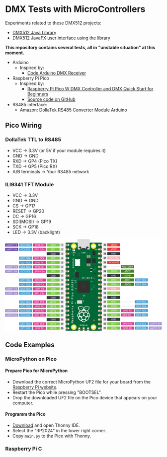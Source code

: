 # DMX Tests with MicroControllers

Experiments related to these DMX512 projects:

* [DMX512 Java Library](https://github.com/codewriterbv/DMX512/)
* [DMX512 JavaFX user interface using the library](https://github.com/codewriterbv/DMX512-Demo)

**This repository contains several tests, all in "unstable situation" at this moment.**
 
* Arduino
  * Inspired by:
    * [Code Arduino DMX Receiver](https://learn.adafruit.com/intro-to-dmx/code-arduino-dmx-receiver)
* Raspberry Pi Pico
  * Inspired by:
    * [Raspberry Pi Pico W DMX Controller and DMX Quick Start for Beginners](https://www.instructables.com/Raspberry-Pi-Pico-W-DMX-Controller-and-DMX-Quick-S/)
    * [Source code on GitHub](https://github.com/john4242/artnet-pico-gateway)
* RS485 interface:
    * Amazon: [DollaTek RS485 Converter Module Arduino](https://www.amazon.com.be/-/en/DollaTek-RS485-Converter-Module-Arduino/dp/B099DRKBGQ/ref=sr_1_10)

## Pico Wiring 

### DollaTek TTL to RS485

- VCC → 3.3V (or 5V if your module requires it)
- GND → GND
- RXD → GP4 (Pico TX)
- TXD → GP5 (Pico RX)
- A/B terminals → Your RS485 network

### ILI9341 TFT Module

- VCC → 3.3V
- GND → GND
- CS → GP17
- RESET → GP20
- DC → GP16
- SDI(MOSI) → GP19
- SCK → GP18
- LED → 3.3V (backlight)

![](assets/raspberry-pi-pico-gpio.png)

## Code Examples

### MicroPython on Pico

#### Prepare Pico for MicroPython

* Download the correct MicroPython UF2 file for your board from the [Raspberry Pi website](https://www.raspberrypi.com/documentation/microcontrollers/micropython.html).
* Restart the Pico while pressing "BOOTSEL".
* Drop the downloaded UF2 file on the Pico device that appears on your computer.

#### Programm the Pico

* [Download](https://thonny.org/) and open Thonny IDE.
* Select the "RP2024" in the lower right corner.
* Copy `main.py` to the Pico with Thonny.

### Raspberry Pi C

